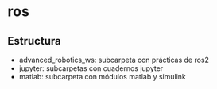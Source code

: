 # ros

## Estructura

- advanced_robotics_ws: subcarpeta con prácticas de ros2
- jupyter: subcarpetas con cuadernos jupyter
- matlab: subcarpeta con módulos matlab y simulink
